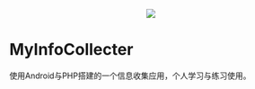 <p align="center">
    <img src="http://139.162.36.106/images/ic_launcher.png">
</p>

# MyInfoCollecter
使用Android与PHP搭建的一个信息收集应用，个人学习与练习使用。
